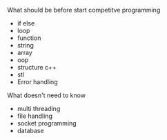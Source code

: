 What should be before start competitve programming

- if else
- loop
- function
- string
- array
- oop
- structure c++
- stl
- Error handling

What doesn't need to know

- multi threading
- file handling
- socket programming
- database